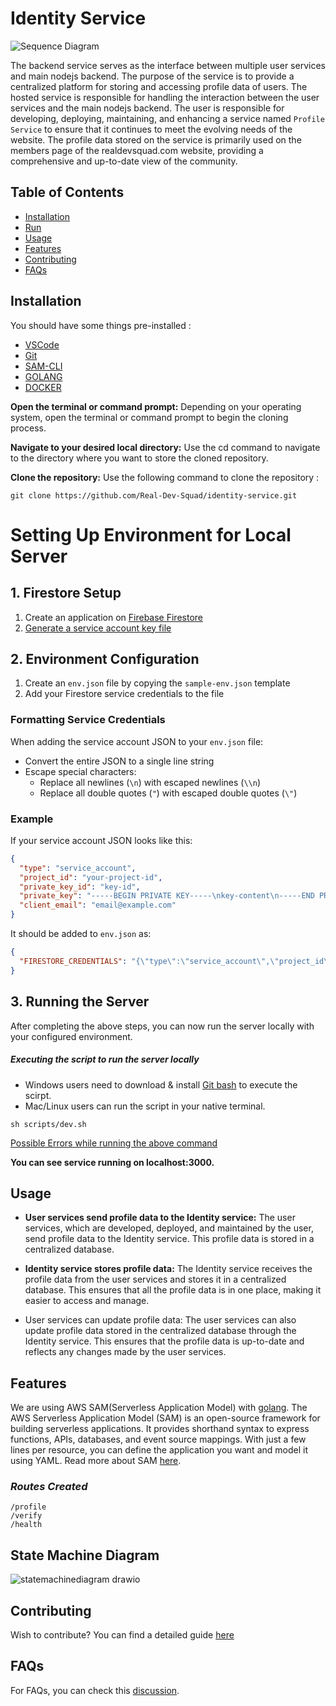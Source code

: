 # Identity Service

![Sequence Diagram](https://user-images.githubusercontent.com/45519620/176491640-6f58d7d5-6fe1-42d9-a9d6-fc1b23e0dee2.jpg)

The backend service serves as the interface between multiple user services and main nodejs backend. The purpose of the service is to provide a centralized platform for storing and accessing profile data of users. The hosted service is responsible for handling the interaction between the user services and the main nodejs backend. The user is responsible for developing, deploying, maintaining, and enhancing a service named `Profile Service` to ensure that it continues to meet the evolving needs of the website. The profile data stored on the service is primarily used on the members page of the realdevsquad.com website, providing a comprehensive and up-to-date view of the community.

## Table of Contents
- [Installation](#installation)
- [Run](#run)
- [Usage](#usage)
- [Features](#features)
- [Contributing](#contributing)
- [FAQs](#faqs)

## Installation
You should have some things pre-installed :
- [VSCode](https://code.visualstudio.com/)
- [Git](https://git-scm.com/)
- [SAM-CLI](https://docs.aws.amazon.com/serverless-application-model/latest/developerguide/serverless-sam-cli-install.html)
- [GOLANG](https://go.dev/)
- [DOCKER](https://www.docker.com/)

**Open the terminal or command prompt:** Depending on your operating system, open the terminal or command prompt to begin the cloning process.

**Navigate to your desired local directory:** Use the cd command to navigate to the directory where you want to store the cloned repository.

**Clone the repository:** Use the following command to clone the repository :

```
git clone https://github.com/Real-Dev-Squad/identity-service.git
```

# Setting Up Environment for Local Server

## 1. Firestore Setup
1. Create an application on [Firebase Firestore](https://firebase.google.com/docs/firestore)
2. [Generate a service account key file](https://cloud.google.com/iam/docs/creating-managing-service-account-keys)

## 2. Environment Configuration
1. Create an `env.json` file by copying the `sample-env.json` template
2. Add your Firestore service credentials to the file

### Formatting Service Credentials
When adding the service account JSON to your `env.json` file:
- Convert the entire JSON to a single line string
- Escape special characters:
  - Replace all newlines (`\n`) with escaped newlines (`\\n`)
  - Replace all double quotes (`"`) with escaped double quotes (`\"`)

### Example
If your service account JSON looks like this:
```json
{
  "type": "service_account",
  "project_id": "your-project-id",
  "private_key_id": "key-id",
  "private_key": "-----BEGIN PRIVATE KEY-----\nkey-content\n-----END PRIVATE KEY-----\n",
  "client_email": "email@example.com"
}
```

It should be added to `env.json` as:
```json
{
  "FIRESTORE_CREDENTIALS": "{\"type\":\"service_account\",\"project_id\":\"your-project-id\",\"private_key_id\":\"key-id\",\"private_key\":\"-----BEGIN PRIVATE KEY-----\\nkey-content\\n-----END PRIVATE KEY-----\\n\",\"client_email\":\"email@example.com\"}"
}
```

## 3. Running the Server
After completing the above steps, you can now run the server locally with your configured environment.

##### *Executing the script to run the server locally*

- Windows users need to download & install [Git bash](https://gitforwindows.org/) to execute the scirpt.
- Mac/Linux users can run the script in your native terminal.

```
sh scripts/dev.sh
```

[Possible Errors while running the above command](DOCKERERRORS.md)

**You can see service running on localhost:3000.**
## Usage
- **User services send profile data to the Identity service:** The user services, which are developed, deployed, and maintained by the user, send profile data to the Identity service. This profile data is stored in a centralized database.

- **Identity service stores profile data:** The Identity service receives the profile data from the user services and stores it in a centralized database. This ensures that all the profile data is in one place, making it easier to access and manage.

- User services can update profile data: The user services can also update profile data stored in the centralized database through the Identity service. This ensures that the profile data is up-to-date and reflects any changes made by the user services.

## Features
We are using AWS SAM(Serverless Application Model) with [golang](https://go.dev/). The AWS Serverless Application Model (SAM) is an open-source framework for building serverless applications. It provides shorthand syntax to express functions, APIs, databases, and event source mappings. With just a few lines per resource, you can define the application you want and model it using YAML. Read more about SAM [here](https://aws.amazon.com/serverless/sam/).

### *Routes Created*

```
/profile
/verify
/health
```

## State Machine Diagram
![statemachinediagram drawio](https://user-images.githubusercontent.com/45519620/228067673-914ee0c9-9980-48d9-a012-8c30872671ea.png)

## Contributing
Wish to contribute? You can find a detailed guide [here](./CONTRIBUTING.md)

## FAQs
For FAQs, you can check this [discussion](https://github.com/Real-Dev-Squad/identity-service/discussions/102).

